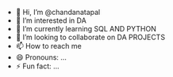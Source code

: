 - 👋 Hi, I’m @chandanatapal
- 👀 I’m interested in DA
- 🌱 I’m currently learning SQL AND PYTHON
- 💞️ I’m looking to collaborate on DA PROJECTS
- 📫 How to reach me 
- 😄 Pronouns: ...
- ⚡ Fun fact: ...

<!---
chandanatapal/chandanatapal is a ✨ special ✨ repository because its `README.md` (this file) appears on your GitHub profile.
You can click the Preview link to take a look at your changes.
--->

